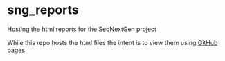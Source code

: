 # sng_reports
Hosting the html reports for the SeqNextGen project

While this repo hosts the html files the intent is to view them using <a href="https://richardwfrancis.github.io/sng_reports/" target="_blank">GitHub pages</a>


